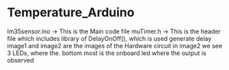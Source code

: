 # Temperature_Arduino
lm35sensor.ino -> This is the Main code file
muTimer.h -> This is the header file which includes library of DelayOnOff(), which is used generate delay
image1 and image2 are the images of the Hardware circuit
in image2 we see 3 LEDs, where the. bottom most is the onboard led where the output is observed
